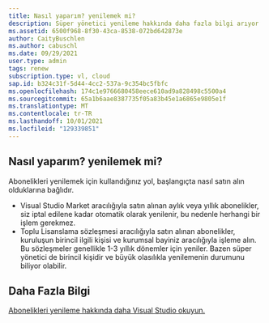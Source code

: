 ```yaml
---
title: Nasıl yaparım? yenilemek mi?
description: Süper yönetici yenileme hakkında daha fazla bilgi arıyor
ms.assetid: 6500f968-8f30-43ca-8538-072bd642873e
author: CaityBuschlen
ms.author: cabuschl
ms.date: 09/29/2021
user.type: admin
tags: renew
subscription.type: vl, cloud
sap.id: b324c31f-5d44-4cc2-537a-9c354bc5fbfc
ms.openlocfilehash: 174c1e9766680458eece610ad9a828498c5500a4
ms.sourcegitcommit: 65a1b6aae8387735f05a83b45e1a6865e9805e1f
ms.translationtype: MT
ms.contentlocale: tr-TR
ms.lasthandoff: 10/01/2021
ms.locfileid: "129339851"
---
```

## <a name="how-do-i-renew-subscriptions"></a>Nasıl yaparım? yenilemek mi?

Abonelikleri yenilemek için kullandığınız yol, başlangıçta nasıl satın alın olduklarına bağlıdır. 
* Visual Studio Market aracılığıyla satın alınan aylık veya yıllık abonelikler, siz iptal edilene kadar otomatik olarak yenilenir, bu nedenle herhangi bir işlem gerekmez. 
* Toplu Lisanslama sözleşmesi aracılığıyla satın alınan abonelikler, kuruluşun birincil ilgili kişisi ve kurumsal bayiniz aracılığıyla işleme alın. Bu sözleşmeler genellikle 1-3 yıllık dönemler için yeniler. Bazen süper yönetici de birincil kişidir ve büyük olasılıkla yenilemenin durumunu biliyor olabilir. 

## <a name="more-information"></a>Daha Fazla Bilgi
[Abonelikleri yenileme hakkında daha Visual Studio okuyun.](https://docs.microsoft.com/visualstudio/subscriptions/faq/admin/renewal-cancellation/)
